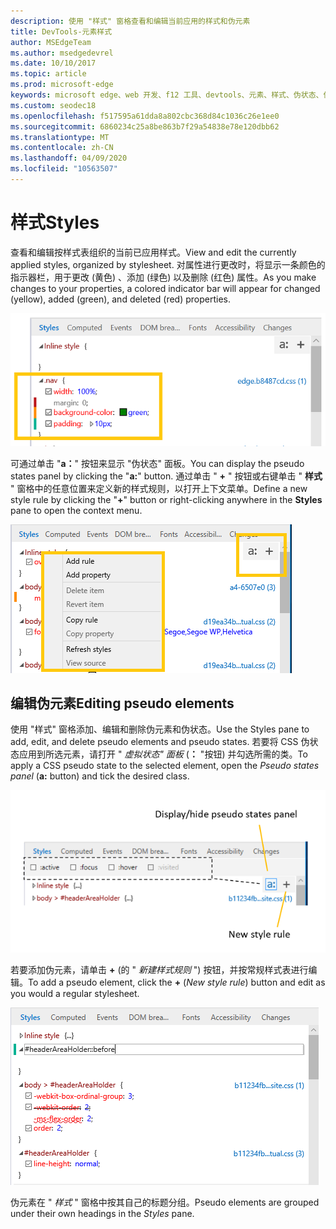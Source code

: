 ```yaml
---
description: 使用 "样式" 窗格查看和编辑当前应用的样式和伪元素
title: DevTools-元素样式
author: MSEdgeTeam
ms.author: msedgedevrel
ms.date: 10/10/2017
ms.topic: article
ms.prod: microsoft-edge
keywords: microsoft edge、web 开发、f12 工具、devtools、元素、样式、伪状态、伪 classe、伪元素
ms.custom: seodec18
ms.openlocfilehash: f517595a61dda8a802cbc368d84c1036c26e1ee0
ms.sourcegitcommit: 6860234c25a8be863b7f29a54838e78e120dbb62
ms.translationtype: MT
ms.contentlocale: zh-CN
ms.lasthandoff: 04/09/2020
ms.locfileid: "10563507"
---
```

# <span data-ttu-id="5f4f2-104">样式</span><span class="sxs-lookup"><span data-stu-id="5f4f2-104">Styles</span></span>
<span data-ttu-id="5f4f2-105">查看和编辑按样式表组织的当前已应用样式。</span><span class="sxs-lookup"><span data-stu-id="5f4f2-105">View and edit the currently applied styles, organized by stylesheet.</span></span>  <span data-ttu-id="5f4f2-106">对属性进行更改时，将显示一条颜色的指示器栏，用于更改 (黄色) 、添加 (绿色) 以及删除 (红色) 属性。</span><span class="sxs-lookup"><span data-stu-id="5f4f2-106">As you make changes to your properties, a colored indicator bar will appear for changed (yellow), added (green), and deleted (red) properties.</span></span>

!["样式" 窗格](../media/elements_styles.png)

<span data-ttu-id="5f4f2-108">可通过单击 "**a：**" 按钮来显示 "伪状态" 面板。</span><span class="sxs-lookup"><span data-stu-id="5f4f2-108">You can display the pseudo states panel by clicking the "**a:**" button.</span></span> <span data-ttu-id="5f4f2-109">通过单击 " **+** " 按钮或右键单击 " **样式** " 窗格中的任意位置来定义新的样式规则，以打开上下文菜单。</span><span class="sxs-lookup"><span data-stu-id="5f4f2-109">Define a new style rule by clicking the "**+**" button or right-clicking anywhere in the **Styles** pane to open the context menu.</span></span>

!["样式" 窗格按钮和上下文菜单](../media/elements_styles_buttons.png)

## <span data-ttu-id="5f4f2-111">编辑伪元素</span><span class="sxs-lookup"><span data-stu-id="5f4f2-111">Editing pseudo elements</span></span>

<span data-ttu-id="5f4f2-112">使用 "样式" 窗格添加、编辑和删除伪元素和伪状态。</span><span class="sxs-lookup"><span data-stu-id="5f4f2-112">Use the Styles pane to add, edit, and delete pseudo elements and pseudo states.</span></span> <span data-ttu-id="5f4f2-113">若要将 CSS 伪状态应用到所选元素，请打开 " *虚拟状态" 面板* (**：** "按钮) 并勾选所需的类。</span><span class="sxs-lookup"><span data-stu-id="5f4f2-113">To apply a CSS pseudo state to the selected element, open the *Pseudo states panel* (**a:** button) and tick the desired class.</span></span>

!["样式" 窗格中的伪类](../media/elements_styles_pseudo_states.png)

<span data-ttu-id="5f4f2-115">若要添加伪元素，请单击 **+** (的 " *新建样式规则* ") 按钮，并按常规样式表进行编辑。</span><span class="sxs-lookup"><span data-stu-id="5f4f2-115">To add a pseudo element, click the **+** (*New style rule*) button and edit as you would a regular stylesheet.</span></span>

![从 "样式" 窗格添加伪元素](../media/elements_styles_pseudo_element.png)

<span data-ttu-id="5f4f2-117">伪元素在 " *样式* " 窗格中按其自己的标题分组。</span><span class="sxs-lookup"><span data-stu-id="5f4f2-117">Pseudo elements are grouped under their own headings in the *Styles* pane.</span></span>